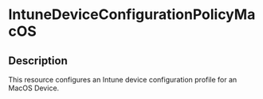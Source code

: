 
# IntuneDeviceConfigurationPolicyMacOS

## Description

This resource configures an Intune device configuration profile for an MacOS Device.
